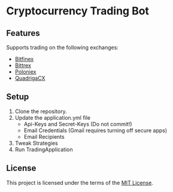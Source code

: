# Cryptocurrency Trading Bot

## Features

Supports trading on the following exchanges:
- [Bitfinex](https://bitfinex.readme.io/v2/docs)
- [Bittrex](https://bittrex.com/home/api)
- [Poloniex](https://poloniex.com/support/api/)
- [QuadrigaCX](https://www.quadrigacx.com/api_info)

## Setup

1. Clone the repository.
2. Update the application.yml file
   - Api-Keys and Secret-Keys (Do not commit!)
   - Email Credentials (Gmail requires turning off secure apps)
   - Email Recipients
3. Tweak Strategies
4. Run TradingApplication

## License

This project is licensed under the terms of the [MIT License](https://opensource.org/licenses/MIT).
